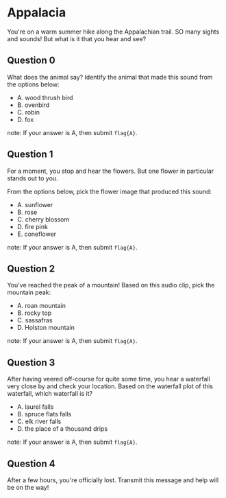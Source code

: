 # Appalacia

You're on a warm summer hike along the Appalachian trail. SO many sights and sounds! But what is it that you hear and see? 

## Question 0

What does the animal say? Identify the animal that made this sound from the options below:

- A. wood thrush bird
- B. ovenbird
- C. robin
- D. fox

note: If your answer is A, then submit `flag{A}`.

## Question 1

For a moment, you stop and hear the flowers. But one flower in particular stands out to you. 

From the options below, pick the flower image that produced this sound:

- A. sunflower
- B. rose
- C. cherry blossom
- D. fire pink
- E. coneflower

note: If your answer is A, then submit `flag{A}`.

## Question 2

You've reached the peak of a mountain! Based on this audio clip, pick the mountain peak:

- A. roan mountain 
- B. rocky top
- C. sassafras
- D. Holston mountain

note: If your answer is A, then submit `flag{A}`.

## Question 3

After having veered off-course for quite some time, you hear a waterfall very close by and check your location.
Based on the waterfall plot of this waterfall, which waterfall is it?

- A. laurel falls
- B. spruce flats falls
- C. elk river falls
- D. the place of a thousand drips

note: If your answer is A, then submit `flag{A}`.

## Question 4

After a few hours, you're officially lost. Transmit this message and help will be on the way!

